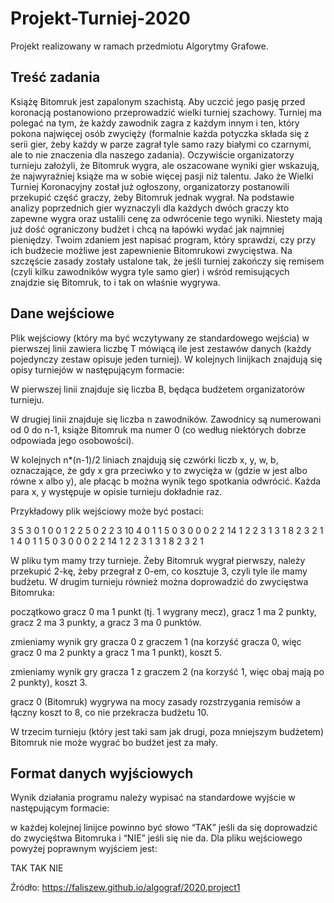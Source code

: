# Projekt-Turniej-2020
Projekt realizowany w ramach przedmiotu Algorytmy Grafowe.

## Treść zadania
Książę Bitomruk jest zapalonym szachistą. Aby uczcić jego pasję przed koronacją postanowiono przeprowadzić wielki turniej szachowy. Turniej ma polegać na tym, że każdy zawodnik zagra z każdym innym i ten, który pokona najwięcej osób zwycięży (formalnie każda potyczka składa się z serii gier, żeby każdy w parze zagrał tyle samo razy białymi co czarnymi, ale to nie znaczenia dla naszego zadania). Oczywiście organizatorzy turnieju założyli, że Bitomruk wygra, ale oszacowane wyniki gier wskazują, że najwyraźniej książe ma w sobie więcej pasji niż talentu. Jako że Wielki Turniej Koronacyjny został już ogłoszony, organizatorzy postanowili przekupić część graczy, żeby Bitomruk jednak wygrał. Na podstawie analizy poprzednich gier wyznaczyli dla każdych dwóch graczy kto zapewne wygra oraz ustalili cenę za odwrócenie tego wyniki. Niestety mają już dość ograniczony budżet i chcą na łapówki wydać jak najmniej pieniędzy. Twoim zdaniem jest napisać program, który sprawdzi, czy przy ich budżecie możliwe jest zapewnienie Bitomrukowi zwycięstwa. Na szczęście zasady zostały ustalone tak, że jeśli turniej zakończy się remisem (czyli kilku zawodników wygra tyle samo gier) i wśród remisujących znajdzie się Bitomruk, to i tak on właśnie wygrywa.

## Dane wejściowe
Plik wejściowy (który ma być wczytywany ze standardowego wejścia) w pierwszej linii zawiera liczbę T mówiącą ile jest zestawów danych (każdy pojedynczy zestaw opisuje jeden turniej). W kolejnych linijkach znajdują się opisy turniejów w następującym formacie:

W pierwszej linii znajduje się liczba B, będąca budżetem organizatorów turnieju.

W drugiej linii znajduje się liczba n zawodników. Zawodnicy są numerowani od 0 do n-1, książe Bitomruk ma numer 0 (co według niektórych dobrze odpowiada jego osobowości).

W kolejnych n*(n-1)/2 liniach znajdują się czwórki liczb x, y, w, b, oznaczające, że gdy x gra przeciwko y to zwycięża w (gdzie w jest albo równe x albo y), ale płacąc b można wynik tego spotkania odwrócić. Każda para x, y występuje w opisie turnieju dokładnie raz.

Przykładowy plik wejściowy może być postaci:

3
5
3
0 1 0 0
1 2 2 5
0 2 2 3
10
4
0 1 1 5
0 3 0 0
0 2 2 14
1 2 2 3
1 3 1 8
2 3 2 1
1
4
0 1 1 5
0 3 0 0
0 2 2 14
1 2 2 3
1 3 1 8
2 3 2 1

W pliku tym mamy trzy turnieje. Żeby Bitomruk wygrał pierwszy, należy przekupić 2-kę, żeby przegrał z 0-em, co kosztuje 3, czyli tyle ile mamy budżetu. W drugim turnieju również można doprowadzić do zwycięstwa Bitomruka:

początkowo gracz 0 ma 1 punkt (tj. 1 wygrany mecz), gracz 1 ma 2 punkty, gracz 2 ma 3 punkty, a gracz 3 ma 0 punktów.

zmieniamy wynik gry gracza 0 z graczem 1 (na korzyść gracza 0, więc gracz 0 ma 2 punkty a gracz 1 ma 1 punkt), koszt 5.

zmieniamy wynik gry gracza 1 z graczem 2 (na korzyść 1, więc obaj mają po 2 punkty), koszt 3.

gracz 0 (Bitomruk) wygrywa na mocy zasady rozstrzygania remisów a łączny koszt to 8, co nie przekracza budżetu 10.

W trzecim turnieju (który jest taki sam jak drugi, poza mniejszym budżetem) Bitomruk nie może wygrać bo budżet jest za mały.

## Format danych wyjściowych
Wynik działania programu należy wypisać na standardowe wyjście w następującym formacie:

w każdej kolejnej linijce powinno być słowo “TAK” jeśli da się doprowadzić do zwycięśtwa Bitomruka i “NIE” jeśli się nie da.
Dla pliku wejściowego powyżej poprawnym wyjściem jest:

TAK
TAK
NIE

Źródło: https://faliszew.github.io/algograf/2020.project1




